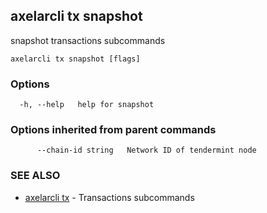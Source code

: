 ## axelarcli tx snapshot

snapshot transactions subcommands

```
axelarcli tx snapshot [flags]
```

### Options

```
  -h, --help   help for snapshot
```

### Options inherited from parent commands

```
      --chain-id string   Network ID of tendermint node
```

### SEE ALSO

- [axelarcli tx](axelarcli_tx.md)	 - Transactions subcommands
